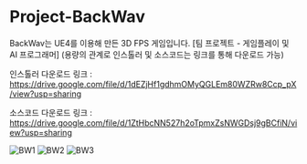 # Project-BackWav
BackWav는 UE4를 이용해 만든 3D FPS 게임입니다. [팀 프로젝트 - 게임플레이 및 AI 프로그래머] 
(용량의 관계로 인스톨러 및 소스코드는 링크를 통해 다운로드 가능)

인스톨러 다운로드 링크 : https://drive.google.com/file/d/1dEZjHf1gdhmOMyQGLEm80WZRw8Ccp_pX/view?usp=sharing

소스코드 다운로드 링크 : https://drive.google.com/file/d/1ZtHbcNN527h2oTpmxZsNWGDsj9gBCfiN/view?usp=sharing

![BW1](https://user-images.githubusercontent.com/55295403/132118830-65b9fd00-fcab-4160-9570-a10d7cd7f4a5.png)
![BW2](https://user-images.githubusercontent.com/55295403/132118832-83bb48fc-5c85-42b4-bb7c-df89dec2a30e.png)
![BW3](https://user-images.githubusercontent.com/55295403/132118835-f3be19f9-fec5-4ade-a0f6-96210cee2dea.png)

